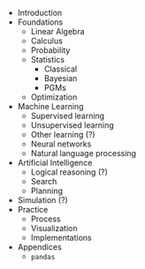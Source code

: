 - Introduction
- Foundations
    - Linear Algebra
    - Calculus
    - Probability
    - Statistics
        - Classical
        - Bayesian
        - PGMs
    - Optimization
- Machine Learning
    - Supervised learning
    - Unsupervised learning
    - Other learning (?)
    - Neural networks
    - Natural language processing
- Artificial Intelligence
    - Logical reasoning (?)
    - Search
    - Planning
- Simulation (?)
- Practice
    - Process
    - Visualization
    - Implementations
- Appendices
    - `pandas`
